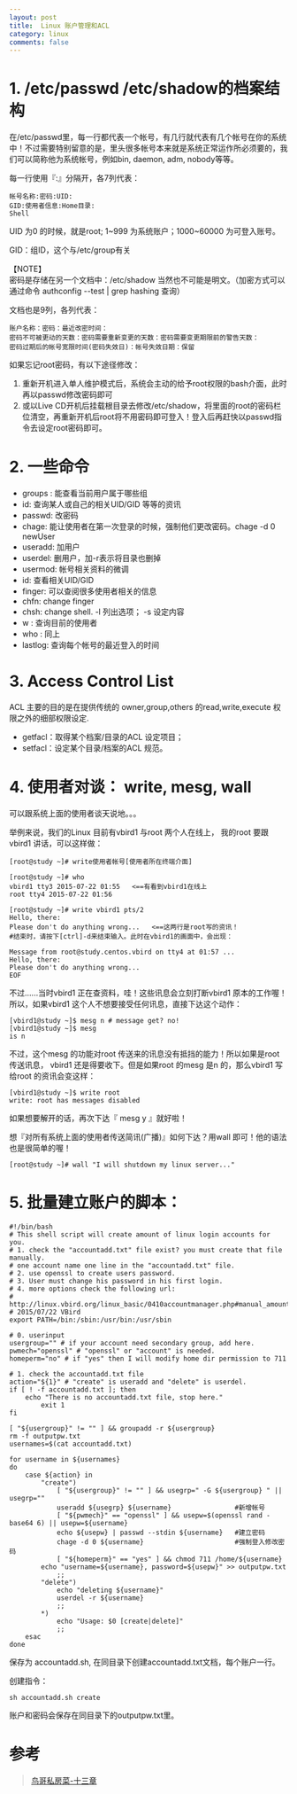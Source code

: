 ```yaml
---
layout: post
title:  Linux 账户管理和ACL
category: linux
comments: false
---
```


# 1. /etc/passwd /etc/shadow的档案结构

在/etc/passwd里，每一行都代表一个帐号，有几行就代表有几个帐号在你的系统中！不过需要特别留意的是，里头很多帐号本来就是系统正常运作所必须要的，我们可以简称他为系统帐号，例如bin, daemon, adm, nobody等等。

每一行使用『:』分隔开，各7列代表：

    帐号名称:密码:UID:
    GID:使用者信息:Home目录:
    Shell

UID 为0 的时候，就是root; 1~999 为系统账户；1000~60000 为可登入账号。

GID：组ID，这个与/etc/group有关

【NOTE】  
密码是存储在另一个文档中：/etc/shadow
当然也不可能是明文。（加密方式可以通过命令  authconfig --test | grep hashing  查询）

文档也是9列，各列代表：

    账户名称：密码：最近改密时间：
    密码不可被更动的天数：密码需要重新变更的天数：密码需要变更期限前的警告天数：
    密码过期后的帐号宽限时间(密码失效日)：帐号失效日期：保留

如果忘记root密码，有以下途径修改：

1. 重新开机进入单人维护模式后，系统会主动的给予root权限的bash介面，此时再以passwd修改密码即可
2. 或以Live CD开机后挂载根目录去修改/etc/shadow，将里面的root的密码栏位清空，再重新开机后root将不用密码即可登入！登入后再赶快以passwd指令去设定root密码即可。

# 2. 一些命令

- groups : 能查看当前用户属于哪些组
- id: 查询某人或自己的相关UID/GID 等等的资讯
- passwd: 改密码
- chage: 能让使用者在第一次登录的时候，强制他们更改密码。chage -d 0 newUser
- useradd: 加用户
- userdel: 删用户，加-r表示将目录也删掉 
- usermod: 帐号相关资料的微调
- id: 查看相关UID/GID 
- finger: 可以查阅很多使用者相关的信息
- chfn: change finger
- chsh: change shell. -l 列出选项； -s 设定内容
- w : 查询目前的使用者
- who : 同上
- lastlog: 查询每个帐号的最近登入的时间
 
# 3. Access Control List 
ACL 主要的目的是在提供传统的 owner,group,others 的read,write,execute 权限之外的细部权限设定.

- getfacl：取得某个档案/目录的ACL 设定项目；
- setfacl：设定某个目录/档案的ACL 规范。

# 4. 使用者对谈： write, mesg, wall

可以跟系统上面的使用者谈天说地。。。

举例来说，我们的Linux 目前有vbird1 与root 两个人在线上， 我的root 要跟vbird1 讲话，可以这样做：

    [root@study ~]# write使用者帐号[使用者所在终端介面]

    [root@study ~]# who 
    vbird1 tty3 2015-07-22 01:55   <==有看到vbird1在线上
    root tty4 2015-07-22 01:56  

    [root@study ~]# write vbird1 pts/2 
    Hello, there:
    Please don't do anything wrong...   <==这两行是root写的资讯！
    #结束时，请按下[ctrl]-d来结束输入。此时在vbird1的画面中，会出现：

    Message from root@study.centos.vbird on tty4 at 01:57 ...
    Hello, there:
    Please don't do anything wrong...
    EOF

不过......当时vbird1 正在查资料，哇！这些讯息会立刻打断vbird1 原本的工作喔！所以，如果vbird1 这个人不想要接受任何讯息，直接下达这个动作：

    [vbird1@study ~]$ mesg n # message get? no!
    [vbird1@study ~]$ mesg
    is n

不过，这个mesg 的功能对root 传送来的讯息没有抵挡的能力！所以如果是root 传送讯息， vbird1 还是得要收下。但是如果root 的mesg 是n 的，那么vbird1 写给root 的资讯会变这样：

    [vbird1@study ~]$ write root
    write: root has messages disabled

如果想要解开的话，再次下达『 mesg y 』就好啦！

想『对所有系统上面的使用者传送简讯(广播)』如何下达？用wall 即可！他的语法也是很简单的喔！

    [root@study ~]# wall "I will shutdown my linux server..."

# 5. 批量建立账户的脚本：

    #!/bin/bash
    # This shell script will create amount of linux login accounts for you.
    # 1. check the "accountadd.txt" file exist? you must create that file manually.
    # one account name one line in the "accountadd.txt" file.
    # 2. use openssl to create users password.
    # 3. User must change his password in his first login.
    # 4. more options check the following url:
    # http://linux.vbird.org/linux_basic/0410accountmanager.php#manual_amount
    # 2015/07/22 VBird
    export PATH=/bin:/sbin:/usr/bin:/usr/sbin

    # 0. userinput
    usergroup="" # if your account need secondary group, add here.
    pwmech="openssl" # "openssl" or "account" is needed.
    homeperm="no" # if "yes" then I will modify home dir permission to 711

    # 1. check the accountadd.txt file
    action="${1}" # "create" is useradd and "delete" is userdel.
    if [ ! -f accountadd.txt ]; then
        echo "There is no accountadd.txt file, stop here."
            exit 1
    fi

    [ "${usergroup}" != "" ] && groupadd -r ${usergroup}
    rm -f outputpw.txt
    usernames=$(cat accountadd.txt)

    for username in ${usernames}
    do
        case ${action} in
            "create")
                [ "${usergroup}" != "" ] && usegrp=" -G ${usergroup} " || usegrp=""
                useradd ${usegrp} ${username}                #新增帐号
                [ "${pwmech}" == "openssl" ] && usepw=$(openssl rand -base64 6) || usepw=${username}
                echo ${usepw} | passwd --stdin ${username}   #建立密码 
                chage -d 0 ${username}                       #强制登入修改密码
                [ "${homeperm}" == "yes" ] && chmod 711 /home/${username}
            echo "username=${username}, password=${usepw}" >> outputpw.txt
                ;;
            "delete")
                echo "deleting ${username}"
                userdel -r ${username}
                ;;
            *)
                echo "Usage: $0 [create|delete]"
                ;;
        esac
    done

保存为 accountadd.sh, 在同目录下创建accountadd.txt文档，每个账户一行。

创建指令：   

    sh accountadd.sh create

账户和密码会保存在同目录下的outputpw.txt里。


# 参考
>[鸟哥私房菜-十三章](http://linux.vbird.org/linux_basic/0410accountmanager.php)
